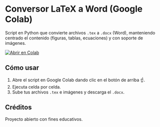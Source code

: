# Conversor LaTeX a Word (Google Colab)

Script en Python que convierte archivos `.tex` a `.docx` (Word), manteniendo centrado el contenido (figuras, tablas, ecuaciones) y con soporte de imágenes.

[![Abrir en Colab](https://colab.research.google.com/assets/colab-badge.svg)](https://colab.research.google.com/github/julianariasmeza/colab/blob/main/convert_tex_to_word.py)

## Cómo usar
1. Abre el script en Google Colab dando clic en el botón de arriba ☝️.
2. Ejecuta celda por celda.
3. Sube tus archivos `.tex` e imágenes y descarga el `.docx`.

## Créditos
Proyecto abierto con fines educativos.


